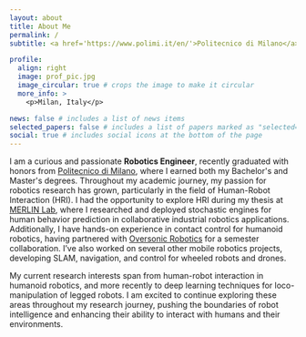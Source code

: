 ```yaml
---
layout: about
title: About Me
permalink: /
subtitle: <a href='https://www.polimi.it/en/'>Politecnico di Milano</a>

profile:
  align: right
  image: prof_pic.jpg
  image_circular: true # crops the image to make it circular
  more_info: >
    <p>Milan, Italy</p>

news: false # includes a list of news items
selected_papers: false # includes a list of papers marked as "selected={true}"
social: true # includes social icons at the bottom of the page
---
```


I am a curious and passionate **Robotics Engineer**, recently graduated with honors from [Politecnico di Milano](https://www.polimi.it/en/), where I earned both my Bachelor's and Master's degrees. Throughout my academic journey, my passion for robotics research has grown, particularly in the field of Human-Robot Interaction (HRI). I had the opportunity to explore HRI during my thesis at [MERLIN Lab](https://merlin.deib.polimi.it/), where I researched and deployed stochastic engines for human behavior prediction in collaborative industrial robotics applications. Additionally, I have hands-on experience in contact control for humanoid robotics, having partnered with [Oversonic Robotics](https://oversonicrobotics.com/?lang=en) for a semester collaboration. I’ve also worked on several other mobile robotics projects, developing SLAM, navigation, and control for wheeled robots and drones.

My current research interests span from human-robot interaction in humanoid robotics, and more recently to deep learning techniques for loco-manipulation of legged robots. I am excited to continue exploring these areas throughout my research journey, pushing the boundaries of robot intelligence and enhancing their ability to interact with humans and their environments.